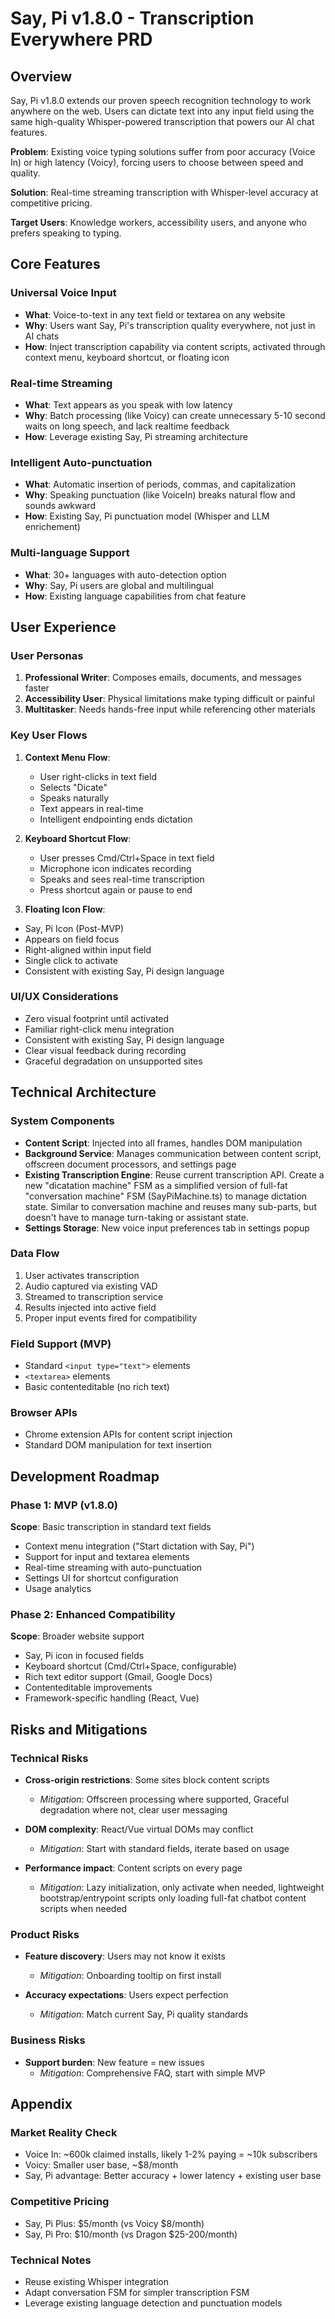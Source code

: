 # Say, Pi v1.8.0 - Transcription Everywhere PRD

## Overview

Say, Pi v1.8.0 extends our proven speech recognition technology to work anywhere on the web. Users can dictate text into any input field using the same high-quality Whisper-powered transcription that powers our AI chat features.

**Problem**: Existing voice typing solutions suffer from poor accuracy (Voice In) or high latency (Voicy), forcing users to choose between speed and quality.

**Solution**: Real-time streaming transcription with Whisper-level accuracy at competitive pricing.

**Target Users**: Knowledge workers, accessibility users, and anyone who prefers speaking to typing.

## Core Features

### Universal Voice Input
- **What**: Voice-to-text in any text field or textarea on any website
- **Why**: Users want Say, Pi's transcription quality everywhere, not just in AI chats
- **How**: Inject transcription capability via content scripts, activated through context menu, keyboard shortcut, or floating icon

### Real-time Streaming
- **What**: Text appears as you speak with low latency
- **Why**: Batch processing (like Voicy) can create unnecessary 5-10 second waits on long speech, and lack realtime feedback
- **How**: Leverage existing Say, Pi streaming architecture

### Intelligent Auto-punctuation
- **What**: Automatic insertion of periods, commas, and capitalization
- **Why**: Speaking punctuation (like VoiceIn) breaks natural flow and sounds awkward
- **How**: Existing Say, Pi punctuation model (Whisper and LLM enrichement)

### Multi-language Support
- **What**: 30+ languages with auto-detection option
- **Why**: Say, Pi users are global and multilingual
- **How**: Existing language capabilities from chat feature

## User Experience

### User Personas
1. **Professional Writer**: Composes emails, documents, and messages faster
2. **Accessibility User**: Physical limitations make typing difficult or painful
3. **Multitasker**: Needs hands-free input while referencing other materials

### Key User Flows
1. **Context Menu Flow**:
   - User right-clicks in text field
   - Selects "Dicate"
   - Speaks naturally
   - Text appears in real-time
   - Intelligent endpointing ends dictation

2. **Keyboard Shortcut Flow**:
   - User presses Cmd/Ctrl+Space in text field
   - Microphone icon indicates recording
   - Speaks and sees real-time transcription
   - Press shortcut again or pause to end

3. **Floating Icon Flow**:
  - Say, Pi Icon (Post-MVP)
  - Appears on field focus
  - Right-aligned within input field
  - Single click to activate
  - Consistent with existing Say, Pi design language

### UI/UX Considerations
- Zero visual footprint until activated
- Familiar right-click menu integration
- Consistent with existing Say, Pi design language
- Clear visual feedback during recording
- Graceful degradation on unsupported sites

## Technical Architecture

### System Components
- **Content Script**: Injected into all frames, handles DOM manipulation
- **Background Service**: Manages communication between content script, offscreen document processors, and settings page
- **Existing Transcription Engine**: Reuse current transcription API. Create a new "dicatation machine" FSM as a simplified version of full-fat "conversation machine" FSM (SayPiMachine.ts) to manage dictation state. Similar to conversation machine and reuses many sub-parts, but doesn't have to manage turn-taking or assistant state.
- **Settings Storage**: New voice input preferences tab in settings popup

### Data Flow
1. User activates transcription
2. Audio captured via existing VAD
3. Streamed to transcription service
4. Results injected into active field
5. Proper input events fired for compatibility

### Field Support (MVP)
- Standard `<input type="text">` elements
- `<textarea>` elements
- Basic contenteditable (no rich text)

### Browser APIs
- Chrome extension APIs for content script injection
- Standard DOM manipulation for text insertion

## Development Roadmap

### Phase 1: MVP (v1.8.0)
**Scope**: Basic transcription in standard text fields
- Context menu integration ("Start dictation with Say, Pi")
- Support for input and textarea elements
- Real-time streaming with auto-punctuation
- Settings UI for shortcut configuration
- Usage analytics

### Phase 2: Enhanced Compatibility
**Scope**: Broader website support
- Say, Pi icon in focused fields
- Keyboard shortcut (Cmd/Ctrl+Space, configurable)
- Rich text editor support (Gmail, Google Docs)
- Contenteditable improvements
- Framework-specific handling (React, Vue)

## Risks and Mitigations

### Technical Risks
- **Cross-origin restrictions**: Some sites block content scripts
  - *Mitigation*: Offscreen processing where supported, Graceful degradation where not, clear user messaging
  
- **DOM complexity**: React/Vue virtual DOMs may conflict
  - *Mitigation*: Start with standard fields, iterate based on usage

- **Performance impact**: Content scripts on every page
  - *Mitigation*: Lazy initialization, only activate when needed, lightweight bootstrap/entrypoint scripts only loading full-fat chatbot content scripts when needed

### Product Risks
- **Feature discovery**: Users may not know it exists
  - *Mitigation*: Onboarding tooltip on first install
  
- **Accuracy expectations**: Users expect perfection
  - *Mitigation*: Match current Say, Pi quality standards

### Business Risks
- **Support burden**: New feature = new issues
  - *Mitigation*: Comprehensive FAQ, start with simple MVP

## Appendix

### Market Reality Check
- Voice In: ~600k claimed installs, likely 1-2% paying = ~10k subscribers
- Voicy: Smaller user base, ~$8/month
- Say, Pi advantage: Better accuracy + lower latency + existing user base

### Competitive Pricing
- Say, Pi Plus: $5/month (vs Voicy $8/month)
- Say, Pi Pro: $10/month (vs Dragon $25-200/month)

### Technical Notes
- Reuse existing Whisper integration
- Adapt conversation FSM for simpler transcription FSM
- Leverage existing language detection and punctuation models